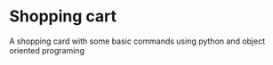 # Shopping cart
 A shopping card with some basic commands using python and object oriented programing
